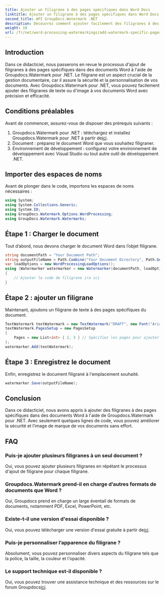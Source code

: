 ```yaml
---
title: Ajouter un filigrane à des pages spécifiques dans Word Docs
linktitle: Ajouter un filigrane à des pages spécifiques dans Word Docs
second_title: API GroupDocs.Watermark .NET
description: Découvrez comment ajouter facilement des filigranes à des pages spécifiques dans des documents Word à l'aide de Groupdocs Watermark for .NET. Améliorez la sécurité des documents et l’image de marque.
weight: 18
url: /fr/net/word-processing-watermarkings/add-watermark-specific-pages-word-docs/
---
```

## Introduction
Dans ce didacticiel, nous passerons en revue le processus d'ajout de filigranes à des pages spécifiques dans des documents Word à l'aide de Groupdocs.Watermark pour .NET. Le filigrane est un aspect crucial de la gestion documentaire, car il assure la sécurité et la personnalisation de vos documents. Avec Groupdocs.Watermark pour .NET, vous pouvez facilement ajouter des filigranes de texte ou d'image à vos documents Word avec précision et efficacité.
## Conditions préalables
Avant de commencer, assurez-vous de disposer des prérequis suivants :
1.  Groupdocs.Watermark pour .NET : téléchargez et installez Groupdocs.Watermark pour .NET à partir de[ici](https://releases.groupdocs.com/Watermark/net/).
2. Document : préparez le document Word que vous souhaitez filigraner.
3. Environnement de développement : configurez votre environnement de développement avec Visual Studio ou tout autre outil de développement .NET.

## Importer des espaces de noms
Avant de plonger dans le code, importons les espaces de noms nécessaires :
```csharp
using System;
using System.Collections.Generic;
using System.IO;
using GroupDocs.Watermark.Options.WordProcessing;
using GroupDocs.Watermark.Watermarks;
```
## Étape 1 : Charger le document
Tout d’abord, nous devons charger le document Word dans l’objet filigrane.
```csharp
string documentPath = "Your Document Path";
string outputFileName = Path.Combine("Your Document Directory", Path.GetFileName(documentPath));
var loadOptions = new WordProcessingLoadOptions();
using (Watermarker watermarker = new Watermarker(documentPath, loadOptions))
{
    // Ajouter le code de filigrane ira ici
}
```
## Étape 2 : ajouter un filigrane
Maintenant, ajoutons un filigrane de texte à des pages spécifiques du document.
```csharp
TextWatermark textWatermark = new TextWatermark("DRAFT", new Font("Arial", 42));
textWatermark.PagesSetup = new PagesSetup
{
    Pages = new List<int> { 2, 3 } // Spécifiez les pages pour ajouter le filigrane
};
watermarker.Add(textWatermark);
```
## Étape 3 : Enregistrez le document
Enfin, enregistrez le document filigrané à l'emplacement souhaité.
```csharp
watermarker.Save(outputFileName);
```

## Conclusion
Dans ce didacticiel, nous avons appris à ajouter des filigranes à des pages spécifiques dans des documents Word à l'aide de Groupdocs.Watermark pour .NET. Avec seulement quelques lignes de code, vous pouvez améliorer la sécurité et l’image de marque de vos documents sans effort.
## FAQ
### Puis-je ajouter plusieurs filigranes à un seul document ?
Oui, vous pouvez ajouter plusieurs filigranes en répétant le processus d'ajout de filigrane pour chaque filigrane.
### Groupdocs.Watermark prend-il en charge d’autres formats de documents que Word ?
Oui, Groupdocs prend en charge un large éventail de formats de documents, notamment PDF, Excel, PowerPoint, etc.
### Existe-t-il une version d'essai disponible ?
 Oui, vous pouvez télécharger une version d'essai gratuite à partir de[ici](https://releases.groupdocs.com/).
### Puis-je personnaliser l’apparence du filigrane ?
Absolument, vous pouvez personnaliser divers aspects du filigrane tels que la police, la taille, la couleur et l'opacité.
### Le support technique est-il disponible ?
 Oui, vous pouvez trouver une assistance technique et des ressources sur le forum Groupdocs[ici](https://forum.groupdocs.com/c/watermark/19).